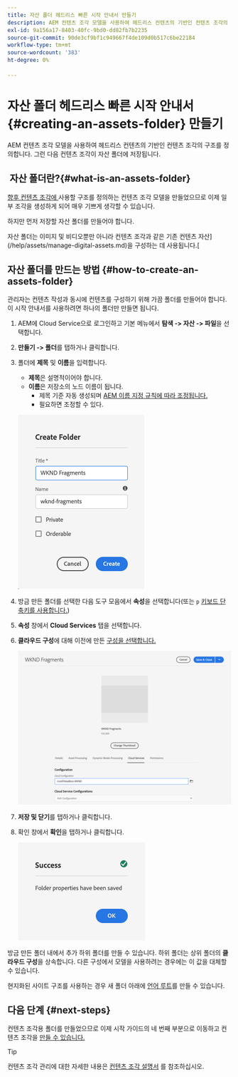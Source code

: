 ```yaml
---
title: 자산 폴더 헤드리스 빠른 시작 안내서 만들기
description: AEM 컨텐츠 조각 모델을 사용하여 헤드리스 컨텐츠의 기반인 컨텐츠 조각의 구조를 정의합니다.
exl-id: 9a156a17-8403-40fc-9bd0-dd82fb7b2235
source-git-commit: 90de3cf9bf1c949667f4de109d0b517c6be22184
workflow-type: tm+mt
source-wordcount: '383'
ht-degree: 0%

---
```


# 자산 폴더 헤드리스 빠른 시작 안내서 {#creating-an-assets-folder} 만들기

AEM 컨텐츠 조각 모델을 사용하여 헤드리스 컨텐츠의 기반인 컨텐츠 조각의 구조를 정의합니다. 그런 다음 컨텐츠 조각이 자산 폴더에 저장됩니다.

##  자산 폴더란?{#what-is-an-assets-folder}

[향후 컨텐츠 조각에 ](create-content-model.md) 사용할 구조를 정의하는 컨텐츠 조각 모델을 만들었으므로 이제 일부 조각을 생성하게 되어 매우 기쁘게 생각할 수 있습니다.

하지만 먼저 저장할 자산 폴더를 만들어야 합니다.

자산 폴더는 이미지 및 비디오뿐만 아니라 컨텐츠 조각과 같은 기존 컨텐츠 자산](/help/assets/manage-digital-assets.md)을 구성하는 데 사용됩니다.[

## 자산 폴더를 만드는 방법 {#how-to-create-an-assets-folder}

관리자는 컨텐츠 작성과 동시에 컨텐츠를 구성하기 위해 가끔 폴더를 만들어야 합니다. 이 시작 안내서를 사용하려면 하나의 폴더만 만들면 됩니다.

1. AEM에 Cloud Service으로 로그인하고 기본 메뉴에서 **탐색 -> 자산 -> 파일**&#x200B;을 선택합니다.
1. **만들기 -> 폴더**&#x200B;를 탭하거나 클릭합니다.
1. 폴더에 **제목** 및 **이름**&#x200B;을 입력합니다.
   * **제목**&#x200B;은 설명적이어야 합니다.
   * **이름**&#x200B;은 저장소의 노드 이름이 됩니다.
      * 제목 기준 자동 생성되며 [AEM 이름 지정 규칙에 따라 조정됩니다.](/help/implementing/developing/introduction/naming-conventions.md)
      * 필요하면 조정할 수 있다.

   ![폴더 만들기](../assets/assets-folder-create.png)
1. 방금 만든 폴더를 선택한 다음 도구 모음에서 **속성**&#x200B;을 선택합니다(또는 `p` [키보드 단축키를 사용합니다.](/help/sites-cloud/authoring/getting-started/keyboard-shortcuts.md))
1. **속성** 창에서 **Cloud Services** 탭을 선택합니다.
1. **클라우드 구성**&#x200B;에 대해 이전에 만든 [구성을 선택합니다.](create-configuration.md)

   ![자산 폴더 구성](../assets/assets-folder-configure.png)
1. **저장 및 닫기**&#x200B;를 탭하거나 클릭합니다.
1. 확인 창에서 **확인**&#x200B;을 탭하거나 클릭합니다.

   ![확인 창](../assets/assets-folder-confirmation.png)

방금 만든 폴더 내에서 추가 하위 폴더를 만들 수 있습니다. 하위 폴더는 상위 폴더의 **클라우드 구성**&#x200B;을 상속합니다. 다른 구성에서 모델을 사용하려는 경우에는 이 값을 대체할 수 있습니다.

현지화된 사이트 구조를 사용하는 경우 새 폴더 아래에 [언어 루트](/help/assets/translate-assets.md)를 만들 수 있습니다.

## 다음 단계 {#next-steps}

컨텐츠 조각용 폴더를 만들었으므로 이제 시작 가이드의 네 번째 부분으로 이동하고 컨텐츠 조각을 [만들 수 있습니다.](create-content-fragment.md)

>[!TIP]
>
>컨텐츠 조각 관리에 대한 자세한 내용은 [컨텐츠 조각 설명서](/help/assets/content-fragments/content-fragments.md) 를 참조하십시오.
